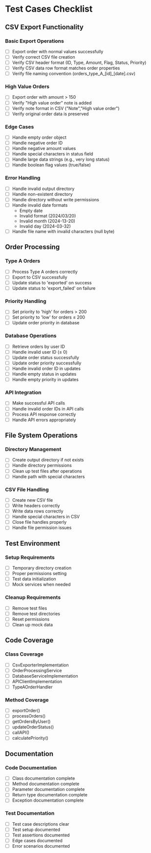 # Test Cases Checklist

## CSV Export Functionality
### Basic Export Operations
- [ ] Export order with normal values successfully
- [ ] Verify correct CSV file creation
- [ ] Verify CSV header format (ID, Type, Amount, Flag, Status, Priority)
- [ ] Verify CSV data row format matches order properties
- [ ] Verify file naming convention (orders_type_A_[id]_[date].csv)

### High Value Orders
- [ ] Export order with amount > 150
- [ ] Verify "High value order" note is added
- [ ] Verify note format in CSV ("Note","High value order")
- [ ] Verify original order data is preserved

### Edge Cases
- [ ] Handle empty order object
- [ ] Handle negative order ID
- [ ] Handle negative amount values
- [ ] Handle special characters in status field
- [ ] Handle large data strings (e.g., very long status)
- [ ] Handle boolean flag values (true/false)

### Error Handling
- [ ] Handle invalid output directory
- [ ] Handle non-existent directory
- [ ] Handle directory without write permissions
- [ ] Handle invalid date formats
    - Empty date
    - Invalid format (2024/03/20)
    - Invalid month (2024-13-20)
    - Invalid day (2024-03-32)
- [ ] Handle file name with invalid characters (null byte)

## Order Processing
### Type A Orders
- [ ] Process Type A orders correctly
- [ ] Export to CSV successfully
- [ ] Update status to 'exported' on success
- [ ] Update status to 'export_failed' on failure

### Priority Handling
- [ ] Set priority to 'high' for orders > 200
- [ ] Set priority to 'low' for orders ≤ 200
- [ ] Update order priority in database

### Database Operations
- [ ] Retrieve orders by user ID
- [ ] Handle invalid user ID (≤ 0)
- [ ] Update order status successfully
- [ ] Update order priority successfully
- [ ] Handle invalid order ID in updates
- [ ] Handle empty status in updates
- [ ] Handle empty priority in updates

### API Integration
- [ ] Make successful API calls
- [ ] Handle invalid order IDs in API calls
- [ ] Process API response correctly
- [ ] Handle API errors appropriately

## File System Operations
### Directory Management
- [ ] Create output directory if not exists
- [ ] Handle directory permissions
- [ ] Clean up test files after operations
- [ ] Handle path with special characters

### CSV File Handling
- [ ] Create new CSV file
- [ ] Write headers correctly
- [ ] Write data rows correctly
- [ ] Handle special characters in CSV
- [ ] Close file handles properly
- [ ] Handle file permission issues

## Test Environment
### Setup Requirements
- [ ] Temporary directory creation
- [ ] Proper permissions setting
- [ ] Test data initialization
- [ ] Mock services when needed

### Cleanup Requirements
- [ ] Remove test files
- [ ] Remove test directories
- [ ] Reset permissions
- [ ] Clean up mock data

## Code Coverage
### Class Coverage
- [ ] CsvExporterImplementation
- [ ] OrderProcessingService
- [ ] DatabaseServiceImplementation
- [ ] APIClientImplementation
- [ ] TypeAOrderHandler

### Method Coverage
- [ ] exportOrder()
- [ ] processOrders()
- [ ] getOrdersByUser()
- [ ] updateOrderStatus()
- [ ] callAPI()
- [ ] calculatePriority()

## Documentation
### Code Documentation
- [ ] Class documentation complete
- [ ] Method documentation complete
- [ ] Parameter documentation complete
- [ ] Return type documentation complete
- [ ] Exception documentation complete

### Test Documentation
- [ ] Test case descriptions clear
- [ ] Test setup documented
- [ ] Test assertions documented
- [ ] Edge cases documented
- [ ] Error scenarios documented